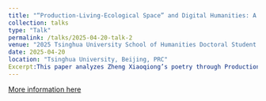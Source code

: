 ```yaml
---
title: "“Production-Living-Ecological Space” and Digital Humanities: A Visualization Study of Zheng Xiaoqiong's Poetry（“三生空间”与数字人文：郑小琼诗歌的可视化研究）"
collection: talks
type: "Talk"
permalink: /talks/2025-04-20-talk-2
venue: "2025 Tsinghua University School of Humanities Doctoral Student Forum"
date: 2025-04-20
location: "Tsinghua University, Beijing, PRC"
Excerpt:This paper analyzes Zheng Xiaoqiong’s poetry through Production-Living-Ecological Space theory and digital humanities tools (QGIS, Python), revealing triadic structural tensions in industrialization: capital’s disciplinary power, marginalized resistance ethics, and ecological utopianism.
---
```


[More information here](http://example2.com)


